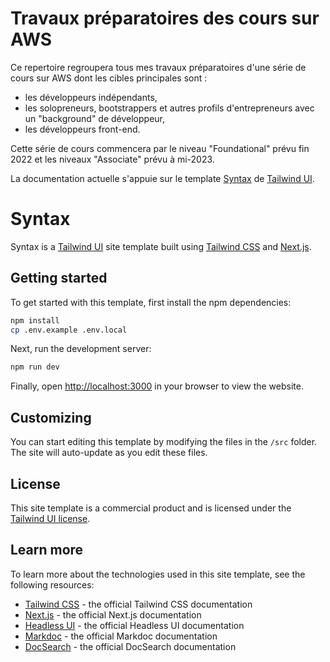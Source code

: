 # Travaux préparatoires des cours sur AWS

Ce repertoire regroupera tous mes travaux préparatoires d'une série de cours sur AWS dont les cibles principales sont : 
- les développeurs indépendants,
- les solopreneurs, bootstrappers et autres profils d'entrepreneurs avec un "background" de développeur,
- les développeurs front-end.

Cette série de cours commencera par le niveau "Foundational" prévu fin 2022 et les niveaux "Associate" prévu à mi-2023. 

La documentation actuelle s'appuie sur le template [Syntax](https://tailwindui.com/templates/syntax) de [Tailwind UI](https://tailwindui.com). 

# Syntax

Syntax is a [Tailwind UI](https://tailwindui.com) site template built using [Tailwind CSS](https://tailwindcss.com) and [Next.js](https://nextjs.org).

## Getting started

To get started with this template, first install the npm dependencies:

```bash
npm install
cp .env.example .env.local
```

Next, run the development server:

```bash
npm run dev
```

Finally, open [http://localhost:3000](http://localhost:3000) in your browser to view the website.

## Customizing

You can start editing this template by modifying the files in the `/src` folder. The site will auto-update as you edit these files.

## License

This site template is a commercial product and is licensed under the [Tailwind UI license](https://tailwindui.com/license).

## Learn more

To learn more about the technologies used in this site template, see the following resources:

- [Tailwind CSS](https://tailwindcss.com/docs) - the official Tailwind CSS documentation
- [Next.js](https://nextjs.org/docs) - the official Next.js documentation
- [Headless UI](https://headlessui.dev) - the official Headless UI documentation
- [Markdoc](https://markdoc.io) - the official Markdoc documentation
- [DocSearch](https://docsearch.algolia.com) - the official DocSearch documentation
